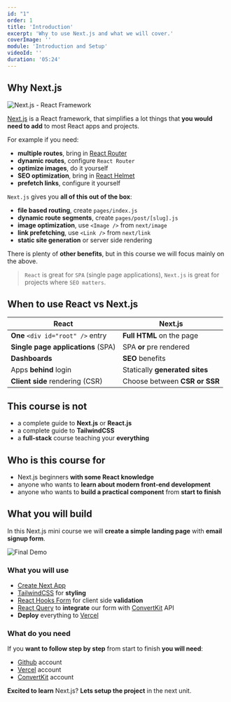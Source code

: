 ```yaml
---
id: "1"
order: 1
title: 'Introduction'
excerpt: 'Why to use Next.js and what we will cover.'
coverImage: ''
module: 'Introduction and Setup'
videoId: ''
duration: '05:24'
---
```


## Why Next.js

![Next.js - React Framework](/assets/course/introduction/img_nextjs.png)

[Next.js](https://nextjs.org/) is a React framework, that simplifies a lot things that **you would need to add** to most React apps and projects.

For example if you need:

- **multiple routes**, bring in [React Router](https://reactrouter.com/)
- **dynamic routes**, configure `React Router`
- **optimize images**, do it yourself
- **SEO optimization**, bring in [React Helmet](https://github.com/nfl/react-helmet)
- **prefetch links**, configure it yourself

`Next.js` gives you **all of this out of the box**:

- **file based routing**, create `pages/index.js`
- **dynamic route segments**, create `pages/post/[slug].js`
- **image optimization**, use `<Image />` from `next/image`
- **link prefetching**, use `<Link />` from `next/link`
- **static site generation** or server side rendering

There is plenty of **other benefits**, but in this course we will focus mainly on the above.

> `React` is great for `SPA` (single page applications), `Next.js` is great for projects where `SEO matters`.

## When to use React vs Next.js

React | Next.js
--- | ---
**One** `<div id="root" />` entry | **Full HTML** on the page
**Single page applications** (SPA) | SPA **or** pre rendered
**Dashboards** | **SEO** benefits
Apps **behind** login | Statically **generated sites**
**Client side** rendering (CSR) | Choose between **CSR or SSR**

## This course is not

- a complete guide to **Next.js** or **React.js**
- a complete guide to **TailwindCSS**
- a **full-stack** course teaching your **everything**

## Who is this course for

- Next.js beginners **with some React knowledge**
- anyone who wants to **learn about modern front-end development**
- anyone who wants to **build a practical component** from **start to finish**

## What you will build

In this Next.js mini course we will **create a simple landing page** with **email signup form**.

![Final Demo](/assets/course/introduction/img_final-demo.png)

### What you will use

- [Create Next App](https://nextjs.org/docs/api-reference/create-next-app)
- [TailwindCSS](https://tailwindcss.com/) for **styling**
- [React Hooks Form](https://react-hook-form.com/) for client side **validation**
- [React Query](https://react-query.tanstack.com/) to **integrate** our form with [ConvertKit](convertkit.com) API
- **Deploy** everything to [Vercel](https://vercel.com/)

### What do you need

If you **want to follow step by step** from start to finish **you will need**:

- [Github](http://github.com/) account
- [Vercel](https://vercel.com/) account
- [ConvertKit](https://convertkit.com/) account

**Excited to learn** Next.js? **Lets setup the project** in the next unit.
